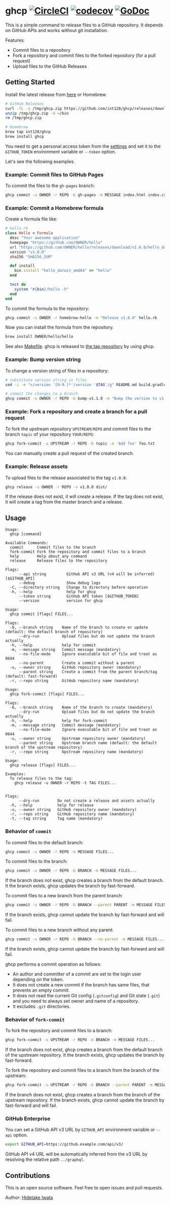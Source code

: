 # ghcp [![CircleCI](https://circleci.com/gh/int128/ghcp.svg?style=shield)](https://circleci.com/gh/int128/ghcp) [![codecov](https://codecov.io/gh/int128/ghcp/branch/master/graph/badge.svg)](https://codecov.io/gh/int128/ghcp) [![GoDoc](https://godoc.org/github.com/int128/ghcp?status.svg)](https://godoc.org/github.com/int128/ghcp)

This is a simple command to release files to a GitHub repository.
It depends on GitHub APIs and works without git installation.

Features:

- Commit files to a repository
- Fork a repository and commit files to the forked repository (for a pull request)
- Upload files to the GitHub Releases


## Getting Started

Install the latest release from [here](https://github.com/int128/ghcp/releases) or Homebrew.

```sh
# GitHub Releases
curl -fL -o /tmp/ghcp.zip https://github.com/int128/ghcp/releases/download/v1.5.1/ghcp_linux_amd64.zip
unzip /tmp/ghcp.zip -d ~/bin
rm /tmp/ghcp.zip

# Homebrew
brew tap int128/ghcp
brew install ghcp
```

You need to get a personal access token from the [settings](https://github.com/settings/tokens) and set it to the `GITHUB_TOKEN` environment variable or `--token` option.

Let's see the following examples.


### Example: Commit files to GitHub Pages

To commit the files to the `gh-pages` branch:

```sh
ghcp commit -u OWNER -r REPO -b gh-pages -m MESSAGE index.html index.css
```


### Example: Commit a Homebrew formula

Create a formula file like:

```rb
# hello.rb
class Hello < Formula
  desc "Your awesome application"
  homepage "https://github.com/OWNER/hello"
  url "https://github.com/OWNER/hello/releases/download/v1.0.0/hello_darwin_amd64"
  version "v1.0.0"
  sha256 "SHA256_SUM"

  def install
    bin.install "hello_darwin_amd64" => "hello"
  end

  test do
    system "#{bin}/hello -h"
  end
end
```

To commit the formula to the repository:

```sh
ghcp commit -u OWNER -r homebrew-hello -m "Release v1.0.0" hello.rb
```

Now you can install the formula from the repository.

```sh
brew install OWNER/hello/hello
```

See also [Makefile](Makefile).
ghcp is released to [the tap repository](https://github.com/int128/homebrew-ghcp) by using ghcp.


### Example: Bump version string

To change a version string of files in a repository:

```sh
# substitute version string in files
sed -i -e "s/version '[0-9.]*'/version '$TAG'/g" README.md build.gradle

# commit the changes to a branch
ghcp commit -u OWNER -r REPO -b bump-v1.1.0 -m "Bump the version to v1.1.0" README.md build.gradle
```


### Example: Fork a repository and create a branch for a pull request

To fork the upstream repository `UPSTREAM/REPO` and commit files to the branch `topic` of your repository `YOUR/REPO`:

```sh
ghcp fork-commit -u UPSTREAM -r REPO -b topic -m 'Add foo' foo.txt
```

You can manually create a pull request of the created branch.


### Example: Release assets

To upload files to the release associated to the tag `v1.0.0`:

```sh
ghcp release -u OWNER -r REPO -v v1.0.0 dist/
```

If the release does not exist, it will create a release.
If the tag does not exist, it will create a tag from the master branch and a release.


## Usage

```
Usage:
  ghcp [command]

Available Commands:
  commit      Commit files to the branch
  fork-commit Fork the repository and commit files to a branch
  help        Help about any command
  release     Release files to the repository

Flags:
      --api string         GitHub API v3 URL (v4 will be inferred) [$GITHUB_API]
      --debug              Show debug logs
  -C, --directory string   Change to directory before operation
  -h, --help               help for ghcp
      --token string       GitHub API token [$GITHUB_TOKEN]
      --version            version for ghcp
```

```
Usage:
  ghcp commit [flags] FILES...

Flags:
  -b, --branch string    Name of the branch to create or update (default: the default branch of repository)
      --dry-run          Upload files but do not update the branch actually
  -h, --help             help for commit
  -m, --message string   Commit message (mandatory)
      --no-file-mode     Ignore executable bit of file and treat as 0644
      --no-parent        Create a commit without a parent
  -u, --owner string     GitHub repository owner (mandatory)
      --parent string    Create a commit from the parent branch/tag (default: fast-forward)
  -r, --repo string      GitHub repository name (mandatory)
```

```
Usage:
  ghcp fork-commit [flags] FILES...

Flags:
  -b, --branch string    Name of the branch to create (mandatory)
      --dry-run          Upload files but do not update the branch actually
  -h, --help             help for fork-commit
  -m, --message string   Commit message (mandatory)
      --no-file-mode     Ignore executable bit of file and treat as 0644
  -u, --owner string     Upstream repository owner (mandatory)
      --parent string    Upstream branch name (default: the default branch of the upstream repository)
  -r, --repo string      Upstream repository name (mandatory)
```

```
Usage:
  ghcp release [flags] FILES...

Examples:
  To release files to the tag:
    ghcp release -u OWNER -r REPO -t TAG FILES...


Flags:
      --dry-run        Do not create a release and assets actually
  -h, --help           help for release
  -u, --owner string   GitHub repository owner (mandatory)
  -r, --repo string    GitHub repository name (mandatory)
  -t, --tag string     Tag name (mandatory)
```


### Behavior of `commit`

To commit files to the default branch:

```sh
ghcp commit -u OWNER -r REPO -m MESSAGE FILES...
```

To commit files to the branch:

```sh
ghcp commit -u OWNER -r REPO -b BRANCH -m MESSAGE FILES...
```

If the branch does not exist, ghcp creates a branch from the default branch.
It the branch exists, ghcp updates the branch by fast-forward.

To commit files to a new branch from the parent branch:

```sh
ghcp commit -u OWNER -r REPO -b BRANCH --parent PARENT -m MESSAGE FILES...
```

If the branch exists, ghcp cannot update the branch by fast-forward and will fail.

To commit files to a new branch without any parent:

```sh
ghcp commit -u OWNER -r REPO -b BRANCH --no-parent -m MESSAGE FILES...
```

If the branch exists, ghcp cannot update the branch by fast-forward and will fail.

ghcp performs a commit operation as follows:

- An author and committer of a commit are set to the login user depending on the token.
- It does not create a new commit if the branch has same files, that prevents an empty commit.
- It does not read the current Git config (`.gitconfig`) and Git state (`.git`) and you need to always set owner and name of a repository.
- It excludes `.git` directories.


### Behavior of `fork-commit`

To fork the repository and commit files to a branch:

```sh
ghcp fork-commit -u UPSTREAM -r REPO -b BRANCH -m MESSAGE FILES...
```

If the branch does not exist, ghcp creates a branch from the default branch of the upstream repository.
It the branch exists, ghcp updates the branch by fast-forward.

To fork the repository and commit files to a branch from the branch of the upstream:

```sh
ghcp fork-commit -u UPSTREAM -r REPO -b BRANCH --parent PARENT -m MESSAGE FILES...
```

If the branch does not exist, ghcp creates a branch from the branch of the upstream repository.
If the branch exists, ghcp cannot update the branch by fast-forward and will fail.


### GitHub Enterprise

You can set a GitHub API v3 URL by `GITHUB_API` environment variable or `--api` option.

```sh
export GITHUB_API=https://github.example.com/api/v3/
```

GitHub API v4 URL will be automatically inferred from the v3 URL by resolving the relative path `../graphql`.


## Contributions

This is an open source software.
Feel free to open issues and pull requests.

Author: [Hidetake Iwata](https://github.com/int128)
